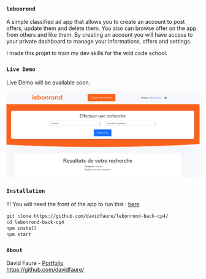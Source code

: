 ### `lebonrond`

A simple classified ad app that allows you to create an account to post offers, update them and delete them. 
You also can browse offer on the app from others and like them.
By creating an account you will have access to your private dashboard to manage your informations, offers and settings.

I made this projet to train my dev skills for the wild code school.

### `Live Demo`
Live Demo will be available soon.

![image](https://github.com/davidfaure/lebonrond-front-cp4/blob/master/lebonrond.png)

### `Installation`

!!! You will need the front of the app to run this : [here](https://github.com/davidfaure/lebonrond-front-cp4)

```
git clone https://github.com/davidfaure/lebonrond-back-cp4/ 
cd lebonrond-back-cp4
npm install
npm start
```

### `About`

David Faure - [Portfolio](https://david-faure.fr/) </br>
https://github.com/davidfaure/
